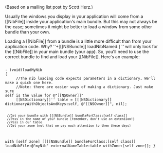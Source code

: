 (Based on a mailing list post by Scott Herz.)

Usually the windows you display in your application will come from a [[NibFile]] inside your application's main bundle. But this may not always be the case; sometimes it might be better to load a window from some other bundle than your own.

Loading a [[NibFile]] from a bundle is a little more difficult than from your 
application code. Why? ''+[[[NSBundle]] loadNibNamed:] '' will only look for the 
[[NibFile]] in your main bundle (your app). So, you'll need to use the correct 
bundle to find and load your [[NibFile]]. Here's an example:

<code>
- (void)loadMyNib
{
     //The nib loading code expects parameters in a dictionary. We'll 
make a quick one here.
     //Note: there are easier ways of making a dictionary. Just make sure 
self is the value for @"[[NSOwner]]"
     [[NSDictionary]]'' table = [[[NSDictionary]] 
dictionaryWithObjectsAndKeys:self, @"[[NSOwner]]", nil];

     //Get your bundle with [[[NSBundle]] bundleForClass:[self class]]
     //Pass in the name of your bundle (remember, don't use an extension!)
     //Pass in our table
     //Get your zone (not that we pay much attention to them these days) 
with [self zone]
     [[[[NSBundle]] bundleForClass:[self class]] loadNibFile:@"myNib" 
externalNameTable:table withZone:[self zone]];
}
</code>